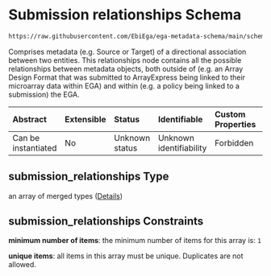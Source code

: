 # Submission relationships Schema

```txt
https://raw.githubusercontent.com/EbiEga/ega-metadata-schema/main/schemas/EGA.submission.json#/properties/submission_relationships
```

Comprises metadata (e.g. Source or Target) of a directional association between two entities. This relationships node contains all the possible relationships between metadata objects, both outside of (e.g. an Array Design Format that was submitted to ArrayExpress being linked to their microarray data within EGA) and within (e.g. a policy being linked to a submission) the EGA.

| Abstract            | Extensible | Status         | Identifiable            | Custom Properties | Additional Properties | Access Restrictions | Defined In                                                                           |
| :------------------ | :--------- | :------------- | :---------------------- | :---------------- | :-------------------- | :------------------ | :----------------------------------------------------------------------------------- |
| Can be instantiated | No         | Unknown status | Unknown identifiability | Forbidden         | Forbidden             | none                | [EGA.submission.json\*](../../../schemas/EGA.submission.json "open original schema") |

## submission\_relationships Type

an array of merged types ([Details](ega-19-properties-submission-relationships-items.md))

## submission\_relationships Constraints

**minimum number of items**: the minimum number of items for this array is: `1`

**unique items**: all items in this array must be unique. Duplicates are not allowed.
